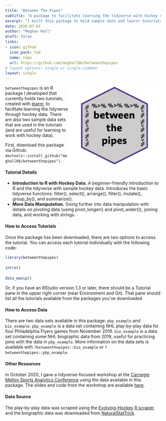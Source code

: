 ```yaml
---
title: "Between The Pipes"
subtitle: "A package to facilitate learning the tidyverse with hockey data."
excerpt: "I built this package to hold sample data and learnr tutorials, all about learning the tidyverse with hockey data."
date: 2020-07-01
author: "Meghan Hall"
draft: false
links:
- icon: github
  icon_pack: fab
  name: repo
  url: https://github.com/meghall06/betweenthepipes
# layout options: single or single-sidebar
layout: single
---
```


<img align="right" src="small.png" alt="...">

`betweenthepipes` is an R package I developed that currently holds two tutorials, created with [learnr](https://rstudio.github.io/learnr/index.html), to facilitate learning the tidyverse through hockey data. There are also two sample data sets that are used in the tutorials (and are useful for learning to work with hockey data).

First, download this package via Github: `devtools::install_github("meghall06/betweenthepipes")`.

#### Tutorial Details

- **Introduction to R with Hockey Data.** A beginner-friendly introduction to R and the tidyverse with sample hockey data. Introduces the basic tidyverse functions: filter(), select(), arrange(), filter(), mutate(), group_by(), and summarize().
- **More Data Manipulation.** Going further into data manipulation with details on pivoting data (using pivot_longer() and pivot_wider()), joining data, and working with strings.

#### How to Access Tutorials

Once the package has been downloaded, there are two options to access the tutorial. You can access each tutorial individually with the following code: 

```r
library(betweenthepipes)

intro()

data_manip()
```
Or, if you have an RStudio version 1.3 or later, there should be a Tutorial pane in the upper right corner (near Environment and Git). That pane should list all the tutorials available from the packages you've downloaded.

#### How to Access Data

There are two data sets available in this package: `pbp_example` and `bio_example`. `pbp_example` is a data set containing NHL play-by-play data for four Philadelphia Flyers games from November 2019. `bio_example` is a data set containing some NHL biographic data from 2019, useful for practicing joins with the data in `pbp_example`. More information on the data sets is available with `?betweenthepipes::bio_example` or `?betweenthepipes::pbp_example`.

#### Other Resources

In October 2020, I gave a tidyverse-focused workshop at the [Carnegie Mellon Sports Analytics Conference](http://www.stat.cmu.edu/cmsac/conference/2020/) using the data available in this package. The slides and code from the workshop are available [here](/talk/cmsac/).

#### Data Source

The play-by-play data was scraped using the [Evolving-Hockey](https://evolving-hockey.com/) [R scraper](https://github.com/evolvingwild/evolving-hockey/blob/master/EH_scrape_functions.R) and the biographic data was downloaded from [NaturalStatTrick](http://www.naturalstattrick.com/).

